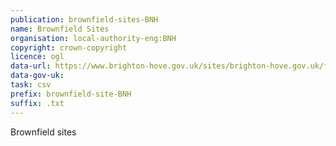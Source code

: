```yaml
---
publication: brownfield-sites-BNH
name: Brownfield Sites
organisation: local-authority-eng:BNH
copyright: crown-copyright
licence: ogl
data-url: https://www.brighton-hove.gov.uk/sites/brighton-hove.gov.uk/files/Brighton%26Hove_City_Council_Brownfield_Land_Register_1912017_Post%20Consult_0.csv
data-gov-uk: 
task: csv
prefix: brownfield-site-BNH
suffix: .txt
---
```


Brownfield sites


